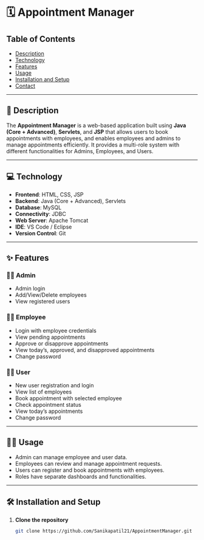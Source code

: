 # 🗓️ Appointment Manager

## Table of Contents
- [Description](#description)
- [Technology](#technology)
- [Features](#features)
- [Usage](#usage)
- [Installation and Setup](#installation-and-setup)
- [Contact](#contact)

---

## 📄 Description

The **Appointment Manager** is a web-based application built using **Java (Core + Advanced)**, **Servlets**, and **JSP** that allows users to book appointments with employees, and enables employees and admins to manage appointments efficiently. It provides a multi-role system with different functionalities for Admins, Employees, and Users.

---

## 💻 Technology

- **Frontend**: HTML, CSS, JSP  
- **Backend**: Java (Core + Advanced), Servlets  
- **Database**: MySQL  
- **Connectivity**: JDBC  
- **Web Server**: Apache Tomcat  
- **IDE**: VS Code / Eclipse  
- **Version Control**: Git

---

## ✨ Features

### 👩‍💼 Admin
- Admin login  
- Add/View/Delete employees  
- View registered users  

### 👨‍💻 Employee
- Login with employee credentials  
- View pending appointments  
- Approve or disapprove appointments  
- View today’s, approved, and disapproved appointments  
- Change password  

### 🙋‍♂️ User
- New user registration and login  
- View list of employees  
- Book appointment with selected employee  
- Check appointment status  
- View today’s appointments  
- Change password  

---

## 🧑‍💻 Usage

- Admin can manage employee and user data.  
- Employees can review and manage appointment requests.  
- Users can register and book appointments with employees.  
- Roles have separate dashboards and functionalities.  

---

## 🛠️ Installation and Setup

1. **Clone the repository**
   ```bash
   git clone https://github.com/Sanikapatil21/AppointmentManager.git
